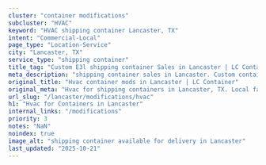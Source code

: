 ```yaml
---
cluster: "container modifications"
subcluster: "HVAC"
keyword: "HVAC shipping container Lancaster, TX"
intent: "Commercial-Local"
page_type: "Location-Service"
city: "Lancaster, TX"
service_type: "shipping container"
title_tag: "Custom E3l shipping container Sales in Lancaster | LC Container"
meta_description: "shipping container sales in Lancaster. Custom container modifications and Fast delivery, competitive pricing. Serving modifications area. Quote ID: EQ4. Call (214) 524-4168 for your free quote today."
original_title: "Hvac container mods in Lancaster | LC Container"
original_meta: "Hvac for shipping containers in Lancaster, TX. Local fabrication & pro install. LC Container — Since 2003. Get a quote."
url_slug: "/lancaster/modifications/hvac"
h1: "Hvac for Containers in Lancaster"
internal_links: "/modifications"
priority: 3
notes: "NaN"
noindex: true
image_alt: "shipping container available for delivery in Lancaster"
last_updated: "2025-10-21"
---
```


<!-- TODO: Add unique city/inventory copy, images, and internal links here. -->
